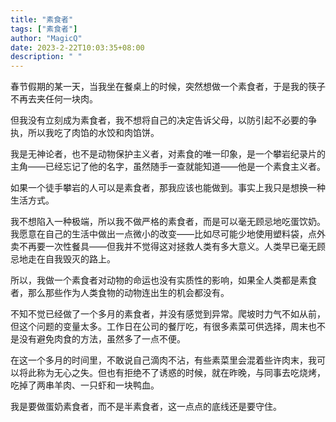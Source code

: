 ```yaml
---
title: "素食者"
tags: ["素食者"]
author: "MagicQ"
date: 2023-2-22T10:03:35+08:00
description: " "
---
```


春节假期的某一天，当我坐在餐桌上的时候，突然想做一个素食者，于是我的筷子不再去夹任何一块肉。

但我没有立刻成为素食者，我不想将自己的决定告诉父母，以防引起不必要的争执，所以我吃了肉馅的水饺和肉馅饼。

我是无神论者，也不是动物保护主义者，对素食的唯一印象，是一个攀岩纪录片的主角——已经忘记了他的名字，虽然随手一查就能知道——他是一个素食主义者。

如果一个徒手攀岩的人可以是素食者，那我应该也能做到。事实上我只是想换一种生活方式。

我不想陷入一种极端，所以我不做严格的素食者，而是可以毫无顾忌地吃蛋饮奶。我愿意在自己的生活中做出一点微小的改变——比如尽可能少地使用塑料袋，点外卖不再要一次性餐具——但我并不觉得这对拯救人类有多大意义。人类早已毫无顾忌地走在自我毁灭的路上。

所以，我做一个素食者对动物的命运也没有实质性的影响，如果全人类都是素食者，那么那些作为人类食物的动物连出生的机会都没有。

不知不觉已经做了一个多月的素食者，并没有感觉到异常。爬坡时力气不如从前，但这个问题的变量太多。工作日在公司的餐厅吃，有很多素菜可供选择，周末也不是没有避免肉食的方法，虽然多了一点不便。

在这一个多月的时间里，不敢说自己滴肉不沾，有些素菜里会混着些许肉末，我可以将此称为无心之失。但也有拒绝不了诱惑的时候，就在昨晚，与同事去吃烧烤，吃掉了两串羊肉、一只虾和一块鸭血。

我是要做蛋奶素食者，而不是半素食者，这一点点的底线还是要守住。




